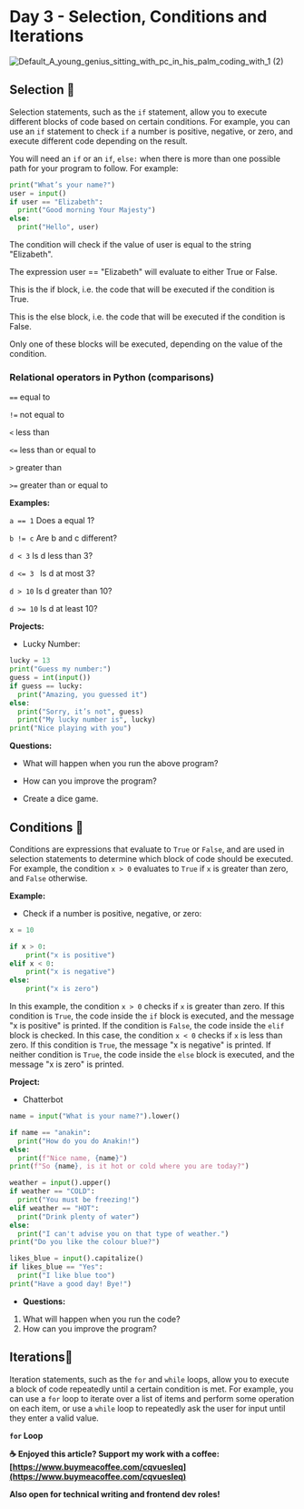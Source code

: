 # Day 3 - Selection, Conditions and Iterations
![Default_A_young_genius_sitting_with_pc_in_his_palm_coding_with_1 (2)](https://github.com/jrshittu/30-days-of-Python/assets/110542235/660ad787-da02-494a-b432-a260818fed36)

## Selection 🌵
Selection statements, such as the `if` statement, allow you to execute different blocks of code based on certain conditions. For example, you can use an `if` statement to check `if` a number is positive, negative, or zero, and execute different code depending on the result.

You will need an `if` or an `if`, `else:`
when there is more than one possible path for your program to follow. For example:

```python
print("What’s your name?")
user = input()
if user == "Elizabeth":
  print("Good morning Your Majesty")
else:
  print("Hello", user)
```

The condition will check if the value of user is equal to the string "Elizabeth". 

The expression user == "Elizabeth" will evaluate to either True or False.

This is the if block, i.e. the code that will be executed if the condition is True. 

This is the else block, i.e. the code that will be executed if the condition is False. 

Only one of these blocks will be executed, depending on the value of the condition. 

### Relational operators in Python (comparisons)

`==`   equal to

`!=`	not equal to

`<`		less than

`<=`	less than or equal to

`>`		greater than

`>=`		greater than or equal to

**Examples:**

`a == 1`		Does a equal 1? 

`b != c`		Are b and c different?

`d < 3`		Is d less than 3?

`d <= 3 `		Is d at most 3?

`d > 10`		Is d greater than 10?

`d >= 10`		Is d at least 10?

**Projects:**

- Lucky Number:
```python
lucky = 13
print("Guess my number:")
guess = int(input())
if guess == lucky:
  print("Amazing, you guessed it")
else:
  print("Sorry, it’s not", guess)
  print("My lucky number is", lucky)
print("Nice playing with you")
```
**Questions:**

- What will happen when you run the above program?

- How can you improve the program?
- Create a dice game.

## Conditions 🌿
Conditions are expressions that evaluate to `True` or `False`, and are used in selection statements to determine which block of code should be executed. For example, the condition `x > 0` evaluates to `True` if `x` is greater than zero, and `False` otherwise.

**Example:**
- Check if a number is positive, negative, or zero:
```python
x = 10

if x > 0:
    print("x is positive")
elif x < 0:
    print("x is negative")
else:
    print("x is zero")
```

In this example, the condition `x > 0` checks if `x` is greater than zero. If this condition is `True`, the code inside the `if` block is executed, and the message "x is positive" is printed. If the condition is `False`, the code inside the `elif` block is checked. In this case, the condition `x < 0` checks if `x` is less than zero. If this condition is `True`, the message "x is negative" is printed. If neither condition is `True`, the code inside the `else` block is executed, and the message "x is zero" is printed.

**Project:**

- Chatterbot

```python
name = input("What is your name?").lower() 

if name == "anakin":
  print("How do you do Anakin!")
else:
  print(f"Nice name, {name}")
print(f"So {name}, is it hot or cold where you are today?")

weather = input().upper()
if weather == "COLD":
  print("You must be freezing!")
elif weather == "HOT":
  print("Drink plenty of water")
else:
  print("I can't advise you on that type of weather.")
print("Do you like the colour blue?")

likes_blue = input().capitalize()
if likes_blue == "Yes":
  print("I like blue too")
print("Have a good day! Bye!")
```
- **Questions:**
1. What will happen when you run the code?
2. How can you improve the program?

## Iterations🔂
Iteration statements, such as the `for` and `while` loops, allow you to execute a block of code repeatedly until a certain condition is met. For example, you can use a `for` loop to iterate over a list of items and perform some operation on each item, or use a `while` loop to repeatedly ask the user for input until they enter a valid value.

**`for` Loop**






**☕ Enjoyed this article? Support my work with a coffee: [https://www.buymeacoffee.com/cqvuesleq](https://www.buymeacoffee.com/cqvuesleq)**

**Also open for technical writing and frontend dev roles!**
